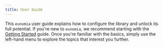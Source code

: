 ```yaml
---
title: User Guide
---
```


This `eunomia` user guide explains how to configure the library and unlock its full potential. If you're new to `eunomia`, we recommend starting with the [Getting Started](../get_started/index.md) guide. Once you're familiar with the basics, simply use the left-hand menu to explore the topics that interest you further.